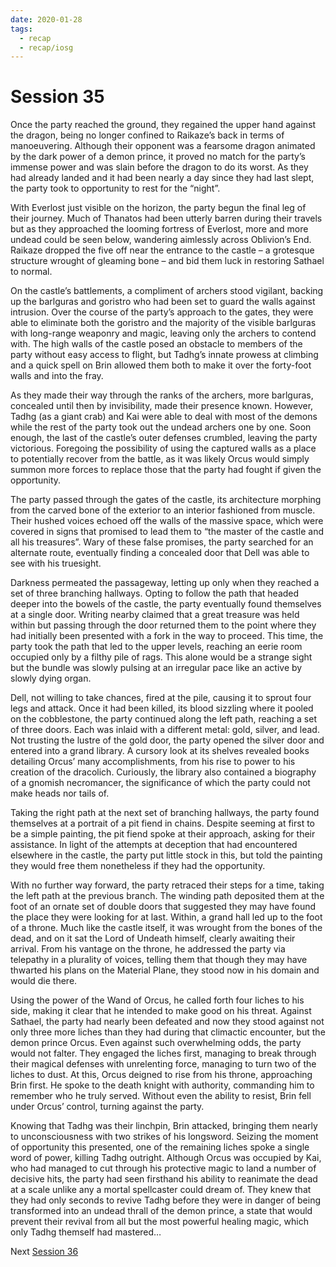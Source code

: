 ```yaml
---
date: 2020-01-28
tags:
  - recap
  - recap/iosg
---
```

# Session 35

Once the party reached the ground, they regained the upper hand against the dragon, being no longer confined to Raikaze’s back in terms of manoeuvering. Although their opponent was a fearsome dragon animated by the dark power of a demon prince, it proved no match for the party’s immense power and was slain before the dragon to do its worst. As they had already landed and it had been nearly a day since they had last slept, the party took to opportunity to rest for the “night”.

With Everlost just visible on the horizon, the party begun the final leg of their journey. Much of Thanatos had been utterly barren during their travels but as they approached the looming fortress of Everlost, more and more undead could be seen below, wandering aimlessly across Oblivion’s End. Raikaze dropped the five off near the entrance to the castle – a grotesque structure wrought of gleaming bone – and bid them luck in restoring Sathael to normal.

On the castle’s battlements, a compliment of archers stood vigilant, backing up the barlguras and goristro who had been set to guard the walls against intrusion. Over the course of the party’s approach to the gates, they were able to eliminate both the goristro and the majority of the visible barlguras with long-range weaponry and magic, leaving only the archers to contend with. The high walls of the castle posed an obstacle to members of the party without easy access to flight, but Tadhg’s innate prowess at climbing and a quick spell on Brin allowed them both to make it over the forty-foot walls and into the fray.

As they made their way through the ranks of the archers, more barlguras, concealed until then by invisibility, made their presence known. However, Tadhg (as a giant crab) and Kai were able to deal with most of the demons while the rest of the party took out the undead archers one by one. Soon enough, the last of the castle’s outer defenses crumbled, leaving the party victorious. Foregoing the possibility of using the captured walls as a place to potentially recover from the battle, as it was likely Orcus would simply summon more forces to replace those that the party had fought if given the opportunity.

The party passed through the gates of the castle, its architecture morphing from the carved bone of the exterior to an interior fashioned from muscle. Their hushed voices echoed off the walls of the massive space, which were covered in signs that promised to lead them to “the master of the castle and all his treasures”. Wary of these false promises, the party searched for an alternate route, eventually finding a concealed door that Dell was able to see with his truesight.

Darkness permeated the passageway, letting up only when they reached a set of three branching hallways. Opting to follow the path that headed deeper into the bowels of the castle, the party eventually found themselves at a single door. Writing nearby claimed that a great treasure was held within but passing through the door returned them to the point where they had initially been presented with a fork in the way to proceed. This time, the party took the path that led to the upper levels, reaching an eerie room occupied only by a filthy pile of rags. This alone would be a strange sight but the bundle was slowly pulsing at an irregular pace like an active by slowly dying organ.

Dell, not willing to take chances, fired at the pile, causing it to sprout four legs and attack. Once it had been killed, its blood sizzling where it pooled on the cobblestone, the party continued along the left path, reaching a set of three doors. Each was inlaid with a different metal: gold, silver, and lead. Not trusting the lustre of the gold door, the party opened the silver door and entered into a grand library. A cursory look at its shelves revealed books detailing Orcus’ many accomplishments, from his rise to power to his creation of the dracolich. Curiously, the library also contained a biography of a gnomish necromancer, the significance of which the party could not make heads nor tails of.

Taking the right path at the next set of branching hallways, the party found themselves at a portrait of a pit fiend in chains. Despite seeming at first to be a simple painting, the pit fiend spoke at their approach, asking for their assistance. In light of the attempts at deception that had encountered elsewhere in the castle, the party put little stock in this, but told the painting they would free them nonetheless if they had the opportunity.

With no further way forward, the party retraced their steps for a time, taking the left path at the previous branch. The winding path deposited them at the foot of an ornate set of double doors that suggested they may have found the place they were looking for at last. Within, a grand hall led up to the foot of a throne. Much like the castle itself, it was wrought from the bones of the dead, and on it sat the Lord of Undeath himself, clearly awaiting their arrival. From his vantage on the throne, he addressed the party via telepathy in a plurality of voices, telling them that though they may have thwarted his plans on the Material Plane, they stood now in his domain and would die there.

Using the power of the Wand of Orcus, he called forth four liches to his side, making it clear that he intended to make good on his threat. Against Sathael, the party had nearly been defeated and now they stood against not only three more liches than they had during that climactic encounter, but the demon prince Orcus. Even against such overwhelming odds, the party would not falter. They engaged the liches first, managing to break through their magical defenses with unrelenting force, managing to turn two of the liches to dust. At this, Orcus deigned to rise from his throne, approaching Brin first. He spoke to the death knight with authority, commanding him to remember who he truly served. Without even the ability to resist, Brin fell under Orcus’ control, turning against the party.

Knowing that Tadhg was their linchpin, Brin attacked, bringing them nearly to unconsciousness with two strikes of his longsword. Seizing the moment of opportunity this presented, one of the remaining liches spoke a single word of power, killing Tadhg outright. Although Orcus was occupied by Kai, who had managed to cut through his protective magic to land a number of decisive hits, the party had seen firsthand his ability to reanimate the dead at a scale unlike any a mortal spellcaster could dream of. They knew that they had only seconds to revive Tadhg before they were in danger of being transformed into an undead thrall of the demon prince, a state that would prevent their revival from all but the most powerful healing magic, which only Tadhg themself had mastered…

Next
[Session 36](Recaps/Isle%20of%20Sleepless%20Graves/Session%2036.md)